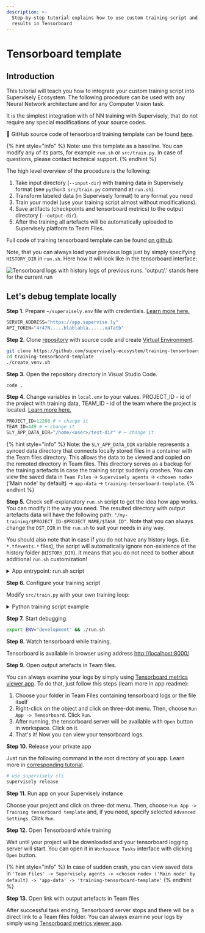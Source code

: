 ```yaml
---
description: >-
  Step-by-step tutorial explains how to use custom training script and log
  results in Tensorboard
---
```


# Tensorboard template

## Introduction

This tutorial will teach you how to integrate your custom training script into Supervisely Ecosystem. The following procedure can be used with any Neural Network architecture and for any Computer Vision task.

It is the simplest integration with of NN training with Supervisely, that do not require any special modifications of your source codes.

📗 GitHub source code of tensorboard training template can be found [here](https://github.com/supervisely-ecosystem/training-tensorboard-template).

{% hint style="info" %}
Note: use this template as a baseline. You can modify any of its parts, for example `run.sh` or `src/train.py`. In case of questions, please contact technical support.
{% endhint %}

The high level overview of the procedure is the following:

1. Take input directory (`--input-dir`) with training data in Supervisely format (see `python3 src/train.py` command at `run.sh`).
2. Transform labeled data (in Supervisely format) to any format you need
3. Train your model (use your training script almost without modifications).
4. Save artifacts (checkpoints and tensorboard metrics) to the output directory (`--output-dir`).
5. After the training all artefacts will be automatically uploaded to Supervisely platform to Team Files.

Full code of training tensorboard template can be found [on github](https://github.com/supervisely-ecosystem/training-tensorboard-template).

Note, that you can always load your previous logs just by simply specifying `HISTORY_DIR` in `run.sh`. Here how it will look like in the tensorboard interface:

![Tensorboard logs with history logs of previous runs. 'output/.' stands here for the current run](https://user-images.githubusercontent.com/78355358/236162006-5dceeb9a-39fa-46a7-9834-eb5c4c1cba89.gif)



## Let's debug template locally

**Step 1.** Prepare `~/supervisely.env` file with credentials. [Learn more here.](../../../getting-started/basics-of-authentication.md#use-.env-file-recommended)

```python
SERVER_ADDRESS="https://app.supervise.ly"
API_TOKEN="4r47N.....blablabla......xaTatb" 
```

**Step 2.** Clone [repository](https://github.com/supervisely-ecosystem/training-tensorboard-template) with source code and create [Virtual Environment](https://docs.python.org/3/library/venv.html).

```bash
git clone https://github.com/supervisely-ecosystem/training-tensorboard-template
cd training-tensorboard-template
./create_venv.sh
```

**Step 3.** Open the repository directory in Visual Studio Code.

```bash
code .
```

**Step 4.** Change variables in `local.env` to your values. PROJECT\_ID - id of the project with training data, TEAM\_ID - id of the team where the project is located. [Learn more here.](../../../getting-started/environment-variables.md)

```python
PROJECT_ID=12208 # ⬅️ change it
TEAM_ID=449 # ⬅️ change it
SLY_APP_DATA_DIR="/home/<user>/test-dir" # ⬅️ change it
```

{% hint style="info" %}
Note: the `SLY_APP_DATA_DIR` variable represents a synced data directory that connects locally stored files in a container with the Team files directory. This allows the data to be viewed and copied on the remoted directory in Team files. This directory serves as a backup for the training artefacts in case the training script suddenly crashes. You can view the saved data in `Team Files` -> `Supervisely agents` -> `<chosen node>` ('Main node' by default) -> `app-data` -> `training-tensorboard-template`.
{% endhint %}

**Step 5.** Check self-explanatory `run.sh` script to get the idea how app works. You can modify it the way you need. The resulted directory with output artefacts data will have the following path: `"/my-training/$PROJECT_ID-$PROJECT_NAME/$TASK_ID"`. Note that you can always change the `DST_DIR` in the `run.sh` to suit your needs in any way.

You should also note that in case if you do not have any history logs. (i.e. `*.tfevents.*` files), the script will automatically ignore non-existence of the history folder (`HISTORY_DIR`). It means that you do not need to bother about additional `run.sh` customization!

<details>

<summary>App entrypoint: run.sh script</summary>

```bash
# !/bin/bash
set -e # This will cause the python script to exit immediately if any command exits with a non-zero status.

if [ "$ENV" = "development" ]
then
    source ~/supervisely.env 
    source local.env 
    export SERVER_ADDRESS 
    export API_TOKEN
fi 

INPUT_DIR_LOCAL="/tmp/training_data/"                   # local training data
OUTPUT_DIR_LOCAL="$SLY_APP_DATA_DIR/output/"            # local output artefacts data
# Note: variable $SLY_APP_DATA_DIR is for synced_data_dir which mirrors artefacts data on teamfiles
PROJECT_NAME=$(supervisely project get-name -id $PROJECT_ID)
HISTORY_DIR="/my-training/"                             # teamfiles history logs data
HISTORY_DIR_LOCAL="$SLY_APP_DATA_DIR/history/"          # local history logs data
DST_DIR="/my-training/$PROJECT_ID-$PROJECT_NAME/$TASK_ID" # teamfiles destination directory for output artefacts data

# download project 
supervisely project download -id $PROJECT_ID --dst $INPUT_DIR_LOCAL

# download history artefacts
supervisely teamfiles download -id $TEAM_ID --src "$HISTORY_DIR" --dst "$HISTORY_DIR_LOCAL" --filter ".tfevents." -i

# run tensorboard
nohup tensorboard --logdir_spec output:"$OUTPUT_DIR_LOCAL",history:"$HISTORY_DIR_LOCAL" --port 8000 --host 0.0.0.0 --reload_multifile=true --load_fast=false --path_prefix=$BASE_URL &> output & sleep 5 

# training script
python3 src/train.py --input-dir "$INPUT_DIR_LOCAL" --output-dir "$OUTPUT_DIR_LOCAL"

# upload artefacts
supervisely teamfiles upload -id $TEAM_ID --src "$OUTPUT_DIR_LOCAL" --dst "$DST_DIR"
# set final Team files dir in Workspace tasks
supervisely task set-output-dir -id $TASK_ID --team-id $TEAM_ID  --dir "$DST_DIR"

# cleaning the space on agent
echo "Deleting "$SLY_APP_DATA_DIR" contents"
rm -rf "$SLY_APP_DATA_DIR/*"
```

</details>

**Step 6.** Configure your training script

Modify `src/train.py` with your own training loop:

<details>

<summary>Python training script example</summary>

```python

import argparse
import os
import time
import random
import torch
from torch.utils.tensorboard import SummaryWriter
import supervisely as sly


def train(input_dir: str, output_dir: str) -> None:
    """
    train model on input_dir, log metrics to tensorboard, save artefacts to output_dir
    """

    print(f"Input directory with training data: {input_dir}")
    # hint: transform data in supervisely format to the format your training script understands

    print(f"Training started, artefacts will be saved to {output_dir} ...")
    os.makedirs(output_dir, exist_ok=True)

    # Start a TensorBoard writer
    writer = SummaryWriter(output_dir)

    iters = 150
    steepness = random.uniform(0.1, 10.0)
    progress = sly.Progress(message="Training...", total_cnt=iters)
    for step in range(iters):
        time.sleep(0.1)  # imitates training process
        loss = 1.0 / (steepness * (step + 1))

        print(f"Step [{step}]: loss={loss:.4f}")
        writer.add_scalar("Loss", loss, step)  # Log smth to TensorBoard

        # save fake checkpoint every 30 iterations
        if step != 0 and step % 30 == 0:
            torch.save(
                {"iter": step, "model_state_dict": {"a": "b"}, "loss": loss},
                os.path.join(output_dir, f"{step:05d}.pt"),
            )

        progress.iter_done_report()  # log to view progress bar in Supervisely

    # Close the TensorBoard writer
    writer.close()
    print("Training finished")


if __name__ == "__main__":
    parser = argparse.ArgumentParser(description="Training tensorboard template")
    parser.add_argument("--input-dir", "-i", required=True, help="Input dir with training data")
    parser.add_argument("--output-dir", "-o", required=True, help="Dir for training artefacts")

    args = parser.parse_args()
    train(args.input_dir, args.output_dir)

```

</details>

**Step 7.** Start debugging.

```bash
export ENV="development" && ./run.sh
```

**Step 8.** Watch tensorboard while training.

Tensorboard is available in browser using address [http://localhost:8000/](http://localhost:8000/)

**Step 9.** Open output artefacts in Team files.

You can always examine your logs by simply using [Tensorboard metrics viewer app](https://ecosystem.supervise.ly/apps/tensorboard-logs-viewer). To do that, just follow this steps (learn more in app readme):

1. Choose your folder in Team Files containing tensorboard logs or the file itself
2. Right-click on the object and click on three-dot menu. Then, choose `Run App -> Tensorboard`. Click `Run`.
3. After running, the tensorboard server will be available with `Open` button in workspace. Click on it.
4. That's it! Now you can view your tensorboard logs.

**Step 10.** Release your private app

Just run the following command in the root directory of you app. Learn more in [corresponding tutorial](../../basics/add-private-app.md).

```bash
# use supervisely cli
supervisely release
```

**Step 11.** Run app on your Supervisely instance

Choose your project and click on three-dot menu. Then, choose `Run App -> Training tensorboard template` and, if you need, specify selected `Advanced Settings`. Click `Run`.

**Step 12.** Open Tensorboard while training

Wait until your project will be downloaded and your tensorboard logging server will start. You can open it in `Workspace Tasks` interface with clicking `Open` button.

{% hint style="info" %}
In case of sudden crash, you can view saved data in `'Team Files' -> Supervisely agents -> <chosen node> ('Main node' by default) -> 'app-data' -> 'training-tensorboard-template'`
{% endhint %}

**Step 13.** Open link with output artefacts in Team files

After successful task ending, Tensorboard server stops and there will be a direct link to a Team files folder. You can always examine your logs by simply using [Tensorboard metrics viewer app](https://ecosystem.supervise.ly/apps/tensorboard-logs-viewer).
